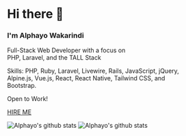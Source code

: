 # Hi there 👋
### I'm Alphayo Wakarindi

Full-Stack Web Developer with a focus on <br> 
PHP, Laravel, and the TALL Stack<br> 

Skills: PHP, Ruby, Laravel, Livewire, Rails, JavaScript, jQuery, <br>
Alpine.js, Vue.js, React, React Native, Tailwind CSS, and <br>
Bootstrap.

Open to Work!

[HIRE ME](https://www.alphayowakarindi.com/contact)


![Alphayo's github stats](https://github-readme-stats.vercel.app/api?username=alphayowakarindi&show_icons=true&theme=dark)
![Alphayo's github stats](https://github-readme-stats.vercel.app/api/top-langs/?username=alphayowakarindi&theme=dark&layout=compact)




















<!--
**alphayowakarindi/alphayowakarindi** is a ✨ _special_ ✨ repository because its `README.md` (this file) appears on your GitHub profile.




















Here are some ideas to get you started:

- 🔭 I’m currently working on ...
- 🌱 I’m currently learning ...
- 👯 I’m looking to collaborate on ...
- 🤔 I’m looking for help with ...
- 💬 Ask me about ...
- 📫 How to reach me: ...
- 😄 Pronouns: ...
- ⚡ Fun fact: ...
-->
